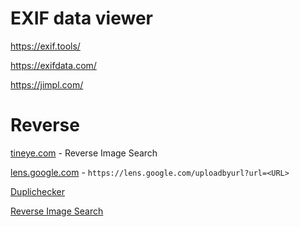 # EXIF data viewer

https://exif.tools/

https://exifdata.com/

https://jimpl.com/

# Reverse

[tineye.com](https://tineye.com/) - Reverse Image Search

[lens.google.com](https://lens.google.com/) - `https://lens.google.com/uploadbyurl?url=<URL>`

[Duplichecker](https://www.duplichecker.com/reverse-image-search.php)

[Reverse Image Search](https://www.labnol.org/reverse/)